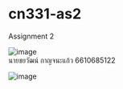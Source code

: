 # cn331-as2
Assignment 2

![image](https://github.com/user-attachments/assets/ee3d3393-2af9-4aa9-9840-5c86eec3f850)  
นายชยวัฒน์ กาญจนะแก้ว 6610685122  


![image](https://github.com/user-attachments/assets/5d95cef9-a927-470a-a93d-ad60f89923a8)
